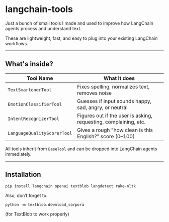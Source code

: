 # langchain-tools
Just a bunch of small tools I made and used to improve how LangChain agents process and understand text.

These are lightweight, fast, and easy to plug into your existing LangChain workflows. 

---

## What's inside?

| Tool Name                | What it does                                                      |
|-------------------------|-------------------------------------------------------------------|
| `TextSmartenerTool`     | Fixes spelling, normalizes text, removes noise                   |
| `EmotionClassifierTool` | Guesses if input sounds happy, sad, angry, or neutral            |
| `IntentRecognizerTool`  | Figures out if the user is asking, requesting, complaining, etc. |
| `LanguageQualityScorerTool` | Gives a rough "how clean is this English?" score (0–100)       |

All tools inherit from `BaseTool` and can be dropped into LangChain agents immediately.

---

## Installation

```
pip install langchain openai textblob langdetect rake-nltk
```
Also, don’t forget to:
```
python -m textblob.download_corpora
```
(for TextBlob to work properly)